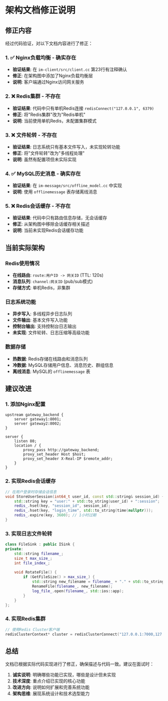 # 架构文档修正说明

## 修正内容

经过代码验证，对以下文档内容进行了修正：

### 1. ✅ Nginx负载均衡 - 确实存在
- **验证结果**: 在 `im-client/src/client.cc` 第23行有注释确认
- **修正**: 在架构图中添加了Nginx负载均衡层
- **说明**: 客户端通过Nginx访问网关服务

### 2. ❌ Redis集群 - 不存在
- **验证结果**: 代码中只有单机Redis连接 `redisConnect("127.0.0.1", 6379)`
- **修正**: 将"Redis集群"改为"Redis单机"
- **说明**: 当前使用单机Redis，未配置集群模式

### 3. ❌ 文件轮转 - 不存在
- **验证结果**: 日志系统只有基本文件写入，未实现轮转功能
- **修正**: 将"文件轮转"改为"多线程处理"
- **说明**: 虽然有配置项但未实际实现

### 4. ✅ MySQL历史消息 - 确实存在
- **验证结果**: 在 `im-message/src/offline_model.cc` 中实现
- **说明**: 使用 `offlinemessage` 表存储离线消息

### 5. ❌ Redis会话缓存 - 不存在
- **验证结果**: 代码中只有路由信息存储，无会话缓存
- **修正**: 从架构图中移除会话缓存相关描述
- **说明**: 当前未实现Redis会话缓存功能

## 当前实际架构

### Redis使用情况
- **在线路由**: `route:用户ID -> 网关ID` (TTL: 120s)
- **消息队列**: `channel:网关ID` (pub/sub模式)
- **存储方式**: 单机Redis，非集群

### 日志系统功能
- **异步写入**: 多线程异步日志队列
- **文件输出**: 基本文件写入功能
- **控制台输出**: 支持控制台日志输出
- **未实现**: 文件轮转、日志压缩等高级功能

### 数据存储
- **热数据**: Redis存储在线路由和消息队列
- **冷数据**: MySQL存储用户信息、消息历史、群组信息
- **离线消息**: MySQL的 `offlinemessage` 表

## 建议改进

### 1. 添加Nginx配置
```nginx
upstream gateway_backend {
    server gateway1:8001;
    server gateway2:8002;
}

server {
    listen 80;
    location / {
        proxy_pass http://gateway_backend;
        proxy_set_header Host $host;
        proxy_set_header X-Real-IP $remote_addr;
    }
}
```

### 2. 实现Redis会话缓存
```cpp
// 在用户登录时存储会话信息
void StoreUserSession(int64_t user_id, const std::string& session_id) {
    std::string key = "user:" + std::to_string(user_id) + ":session";
    redis_.hset(key, "session_id", session_id);
    redis_.hset(key, "login_time", std::to_string(time(nullptr)));
    redis_.expire(key, 3600); // 1小时过期
}
```

### 3. 实现日志文件轮转
```cpp
class FileSink : public ISink {
private:
    std::string filename_;
    size_t max_size_;
    int file_index_;
    
    void RotateFile() {
        if (GetFileSize() > max_size_) {
            std::string new_filename = filename_ + "." + std::to_string(file_index_++);
            RenameFile(filename_, new_filename);
            log_file_.open(filename_, std::ios::app);
        }
    }
};
```

### 4. 实现Redis集群
```cpp
// 使用Redis Cluster客户端
redisClusterContext* cluster = redisClusterConnect("127.0.0.1:7000,127.0.0.1:7001,127.0.0.1:7002", HIRCLUSTER_FLAG_NULL);
```

## 总结

文档已根据实际代码实现进行了修正，确保描述与代码一致。建议在面试时：

1. **诚实说明**: 明确哪些功能已实现，哪些是设计但未实现
2. **技术深度**: 重点介绍已实现的核心功能
3. **改进方向**: 说明如何扩展和完善系统功能
4. **架构思维**: 展现系统设计和技术选型能力

